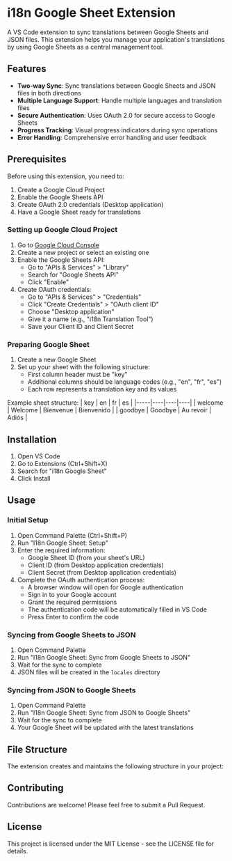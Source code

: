 # i18n Google Sheet Extension

A VS Code extension to sync translations between Google Sheets and JSON files. This extension helps you manage your application's translations by using Google Sheets as a central management tool.

## Features

- **Two-way Sync**: Sync translations between Google Sheets and JSON files in both directions
- **Multiple Language Support**: Handle multiple languages and translation files
- **Secure Authentication**: Uses OAuth 2.0 for secure access to Google Sheets
- **Progress Tracking**: Visual progress indicators during sync operations
- **Error Handling**: Comprehensive error handling and user feedback

## Prerequisites

Before using this extension, you need to:

1. Create a Google Cloud Project
2. Enable the Google Sheets API
3. Create OAuth 2.0 credentials (Desktop application)
4. Have a Google Sheet ready for translations

### Setting up Google Cloud Project

1. Go to [Google Cloud Console](https://console.cloud.google.com/)
2. Create a new project or select an existing one
3. Enable the Google Sheets API:
   - Go to "APIs & Services" > "Library"
   - Search for "Google Sheets API"
   - Click "Enable"
4. Create OAuth credentials:
   - Go to "APIs & Services" > "Credentials"
   - Click "Create Credentials" > "OAuth client ID"
   - Choose "Desktop application"
   - Give it a name (e.g., "i18n Translation Tool")
   - Save your Client ID and Client Secret

### Preparing Google Sheet

1. Create a new Google Sheet
2. Set up your sheet with the following structure:
   - First column header must be "key"
   - Additional columns should be language codes (e.g., "en", "fr", "es")
   - Each row represents a translation key and its values

Example sheet structure:
| key | en | fr | es |
|-----|----|----|----| 
| welcome | Welcome | Bienvenue | Bienvenido |
| goodbye | Goodbye | Au revoir | Adiós |

## Installation

1. Open VS Code
2. Go to Extensions (Ctrl+Shift+X)
3. Search for "i18n Google Sheet"
4. Click Install

## Usage

### Initial Setup

1. Open Command Palette (Ctrl+Shift+P)
2. Run "I18n Google Sheet: Setup"
3. Enter the required information:
   - Google Sheet ID (from your sheet's URL)
   - Client ID (from Desktop application credentials)
   - Client Secret (from Desktop application credentials)
4. Complete the OAuth authentication process:
   - A browser window will open for Google authentication
   - Sign in to your Google account
   - Grant the required permissions
   - The authentication code will be automatically filled in VS Code
   - Press Enter to confirm the code

### Syncing from Google Sheets to JSON

1. Open Command Palette
2. Run "I18n Google Sheet: Sync from Google Sheets to JSON"
3. Wait for the sync to complete
4. JSON files will be created in the `locales` directory

### Syncing from JSON to Google Sheets

1. Open Command Palette
2. Run "I18n Google Sheet: Sync from JSON to Google Sheets"
3. Wait for the sync to complete
4. Your Google Sheet will be updated with the latest translations

## File Structure

The extension creates and maintains the following structure in your project:

## Contributing

Contributions are welcome! Please feel free to submit a Pull Request.

## License

This project is licensed under the MIT License - see the LICENSE file for details.